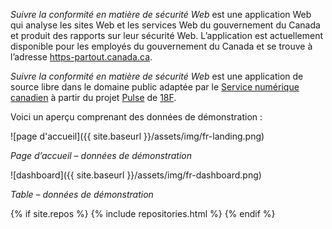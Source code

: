 *Suivre la conformité en matière de sécurité Web* est une application Web qui analyse les sites Web et les services Web du gouvernement du Canada et produit des rapports sur leur sécurité Web. L’application est actuellement disponible pour les employés du gouvernement du Canada et se trouve à l’adresse [https-partout.canada.ca](https://https-partout.canada.ca).

*Suivre la conformité en matière de sécurité Web* est une application de source libre dans le domaine public adaptée par le [Service numérique canadien](https://numerique.canada.ca/) à partir du projet [Pulse](https://pulse.cio.gov/https/domains/) de [18F](https://18f.gsa.gov/).

Voici un aperçu comprenant des données de démonstration :

![page d'accueil]({{ site.baseurl }}/assets/img/fr-landing.png)

*Page d’accueil – données de démonstration*

![dashboard]({{ site.baseurl }}/assets/img/fr-dashboard.png)

*Table – données de démonstration*

{% if site.repos %}
  {% include repositories.html %}
{% endif %}
